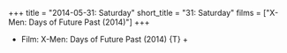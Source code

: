 +++
title = "2014-05-31: Saturday"
short_title = "31: Saturday"
films = ["X-Men: Days of Future Past (2014)"]
+++


* Film: X-Men: Days of Future Past (2014) {T} +
